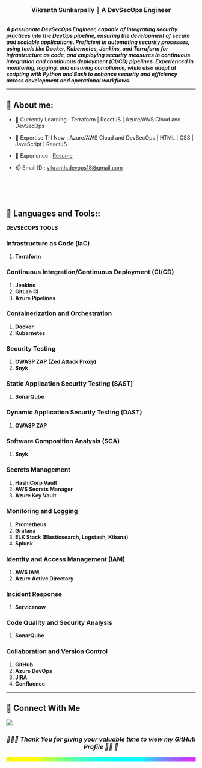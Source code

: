 <br/>
<h3 align="center" >Vikranth Sunkarpally 👋 A DevSecOps Engineer</h3>
<br/>


<div width="50%" ><i> <b> A passionate DevSecOps Engineer, capable of integrating security practices into the DevOps pipeline, ensuring the development of secure and scalable applications. Proficient in automating security processes, using tools like Docker, Kubernetes, Jenkins, and Terraform for infrastructure as code, and employing security measures in continuous integration and continuous deployment (CI/CD) pipelines. Experienced in monitoring, logging, and ensuring compliance, while also adept at scripting with Python and Bash to enhance security and efficiency across development and operational workflows. </b></i></div>
<hr/>

## 💫 About me:

- 🌱 Currently Learning : Terraform | ReactJS | Azure/AWS Cloud and DevSecOps
 
- 💬 Expertise Till Now : Azure/AWS Cloud and DevSecOps | HTML | CSS | JavaScript | ReactJS
  
- 📄  Experience : [Resume]()
  
- 📫 Email ID : vikranth.devops18@gmail.com



<br/>
<br/>
<br/>


## 🚀 Languages and Tools::

<b>DEVSECOPS TOOLS </b>
<br/>

### **Infrastructure as Code (IaC)**
1. **Terraform**

### **Continuous Integration/Continuous Deployment (CI/CD)**
1. **Jenkins**
2. **GitLab CI**
3. **Azure Pipelines**

### **Containerization and Orchestration**
1. **Docker**
2. **Kubernetes**

### **Security Testing**
1. **OWASP ZAP (Zed Attack Proxy)**
2. **Snyk**

### **Static Application Security Testing (SAST)**
1. **SonarQube**

### **Dynamic Application Security Testing (DAST)**
1. **OWASP ZAP**

### **Software Composition Analysis (SCA)**
1. **Snyk**


### **Secrets Management**
1. **HashiCorp Vault**
2. **AWS Secrets Manager**
3. **Azure Key Vault**

### **Monitoring and Logging**
1. **Prometheus**
2. **Grafana**
3. **ELK Stack (Elasticsearch, Logstash, Kibana)**
4. **Splunk**


### **Identity and Access Management (IAM)**
1. **AWS IAM**
2. **Azure Active Directory**

### **Incident Response**
1. **Servicenow**

### **Code Quality and Security Analysis**
1. **SonarQube**

### **Collaboration and Version Control**
1. **GitHub**
3. **Azure DevOps**
4. **JIRA**
5. **Confluence**


<hr/>


## 🤝 Connect With Me
 <p align="left" dir="auto">
    <a href="https://www.linkedin.com/in/vikranth-sunkarpally/" rel="nofollow"><img width="40px" src="https://camo.githubusercontent.com/079dafc621fa1418fccb5ce2cf7391407001146e431513f1e8595e0d85979939/68747470733a2f2f696d672e69636f6e73382e636f6d2f666c75656e742f34382f3030303030302f6c696e6b6564696e2e706e67" data-canonical-src="https://img.icons8.com/fluent/48/000000/linkedin.png" style="max-width: 100%;"></a>
    </p>
<!--   <img src="https://github-profile-trophy.vercel.app/?username=dRahul97&theme=radical&no-frame=false&no-bg=false&margin-w=15"> -->

<h3 align="center" >
 <i>🚀🙋‍♂️ Thank You for giving your valuable time to view my GitHub Profile 🙋‍♂️ 🚀</i>
</h3>
  
<img src="https://raw.githubusercontent.com/khoa083/khoa/main/Khoa_ne/img/Rainbow.gif" height="12px" style="max-width: 100%; display: inline-block;" data-target="animated-image.originalImage">
